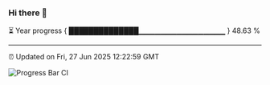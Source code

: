 ### Hi there 👋

⏳ Year progress { ██████████████▁▁▁▁▁▁▁▁▁▁▁▁▁▁▁▁ } 48.63 %

---

⏰ Updated on Fri, 27 Jun 2025 12:22:59 GMT

![Progress Bar CI](https://github.com/Shyam-Makwana/GitHub-Actions-Demo/workflows/Progress%20Bar%20CI/badge.svg)
